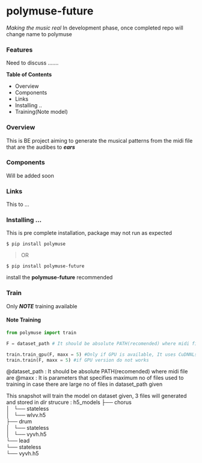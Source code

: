 

# polymuse-future
*Making the music real* 
In development phase, once completed repo will change name to polymuse

<!-- ![](https://pandao.github.io/editor.md/images/logos/editormd-logo-180x180.png)

![](https://img.shields.io/github/stars/pandao/editor.md.svg) ![](https://img.shields.io/github/forks/pandao/editor.md.svg) ![](https://img.shields.io/github/tag/pandao/editor.md.svg) ![](https://img.shields.io/github/release/pandao/editor.md.svg) ![](https://img.shields.io/github/issues/pandao/editor.md.svg) ![](https://img.shields.io/bower/v/editor.md.svg) -->

### Features
Need to discuss ....... 


**Table of Contents**
* Overview
* Components
* Links
* Installing ..
* Training(Note model)

### Overview
This is BE project aiming to generate the musical patterns from the midi file that are the audibes to  ***ears***

### Components
Will be added soon

### Links
This to ... 
### Installing ...
This is pre complete installation, package may not run as expected

`$ pip install polymuse`

> OR

`$ pip install polymuse-future`

install the **polymuse-future** recommended


### Train
Only ***NOTE*** training available

#### Note Training
```python
from polymuse import train

F = dataset_path # It should be absolute PATH(recomended) where midi file are

train.train_gpu(F, maxx = 5) #Only if GPU is available, It uses CuDNNLstm version which performs operation on GPU
train.train(F, maxx = 5) #if GPU version do not works 
```
@dataset_path : It should be absolute PATH(recomended) where midi file are
@maxx : It is parameters that specifies maximum no of files used to training in case there are large no of files in dataset_path given

This snapshot will train the model on dataset given,
3 files will generated and stored in *dir* strucure :
h5_models
├── chorus                                                                                                              
│   └── stateless                                                                                                       
│       └── wlvv.h5                                                                                                     
├── drum                                                                                                                
│   └── stateless                                                                                                       
│       └── vyvh.h5                                                                                                     
└── lead                                                                                                                    
    └── stateless                                                                                                               
        └── vyvh.h5